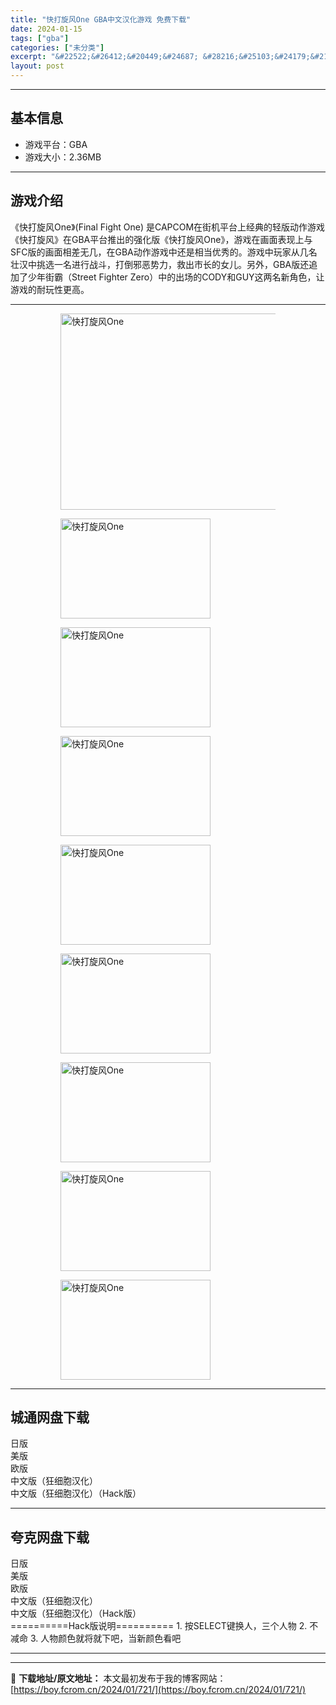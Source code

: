 ```yaml
---
title: "快打旋风One GBA中文汉化游戏 免费下载"
date: 2024-01-15
tags: ["gba"]
categories: ["未分类"]
excerpt: "&#22522;&#26412;&#20449;&#24687; &#28216;&#25103;&#24179;&#21488;&#65306;GBA&#28216;&#25103;&#22823;&#23567;&#65306;2.36MB&#28216;&#25103;&#20171;&amp;#32&hellip;"
layout: post
---
```


 <hr><h2>&#22522;&#26412;&#20449;&#24687;</h2> <ul><li>&#28216;&#25103;&#24179;&#21488;&#65306;GBA</li><li>&#28216;&#25103;&#22823;&#23567;&#65306;2.36MB</li></ul><hr><h2>&#28216;&#25103;&#20171;&#32461;</h2> &#12298;&#24555;&#25171;&#26059;&#39118;One&#12299;(Final Fight One) &#26159;CAPCOM&#22312;&#34903;&#26426;&#24179;&#21488;&#19978;&#32463;&#20856;&#30340;&#36731;&#29256;&#21160;&#20316;&#28216;&#25103;&#12298;&#24555;&#25171;&#26059;&#39118;&#12299;&#22312;GBA&#24179;&#21488;&#25512;&#20986;&#30340;&#24378;&#21270;&#29256;&#12298;&#24555;&#25171;&#26059;&#39118;One&#12299;&#65292;&#28216;&#25103;&#22312;&#30011;&#38754;&#34920;&#29616;&#19978;&#19982;SFC&#29256;&#30340;&#30011;&#38754;&#30456;&#24046;&#26080;&#20960;&#65292;&#22312;GBA&#21160;&#20316;&#28216;&#25103;&#20013;&#36824;&#26159;&#30456;&#24403;&#20248;&#31168;&#30340;&#12290;&#28216;&#25103;&#20013;&#29609;&#23478;&#20174;&#20960;&#21517;&#22766;&#27721;&#20013;&#25361;&#36873;&#19968;&#21517;&#36827;&#34892;&#25112;&#26007;&#65292;&#25171;&#20498;&#37034;&#24694;&#21183;&#21147;&#65292;&#25937;&#20986;&#24066;&#38271;&#30340;&#22899;&#20799;&#12290;&#21478;&#22806;&#65292;GBA&#29256;&#36824;&#36861;&#21152;&#20102;&#23569;&#24180;&#34903;&#38712;&#65288;Street Fighter Zero&#65289;&#20013;&#30340;&#20986;&#22330;&#30340;CODY&#21644;GUY&#36825;&#20004;&#21517;&#26032;&#35282;&#33394;&#65292;&#35753;&#28216;&#25103;&#30340;&#32784;&#29609;&#24615;&#26356;&#39640;&#12290; <hr><figure><figure><img loading="lazy" decoding="async" width="500" height="314" data-id="15922" src="https://boy.fcrom.cn/wp-content/uploads/2024/01/20240114_65a32b668c509.jpg" title="&#24555;&#25171;&#26059;&#39118;One-&#23553;&#38754;" alt="快打旋风One"></figure><figure><img loading="lazy" decoding="async" width="240" height="160" data-id="15868" src="https://boy.fcrom.cn/wp-content/uploads/2024/01/20240114_65a32b66b8ff9.png" title="&#24555;&#25171;&#26059;&#39118;One-1" alt="快打旋风One"></figure><figure><img loading="lazy" decoding="async" width="240" height="160" data-id="15869" src="https://boy.fcrom.cn/wp-content/uploads/2024/01/20240114_65a32b66e6372.png" title="&#24555;&#25171;&#26059;&#39118;One-2" alt="快打旋风One"></figure><figure><img loading="lazy" decoding="async" width="240" height="160" data-id="15864" src="https://boy.fcrom.cn/wp-content/uploads/2024/01/20240114_65a32b67105ee.png" title="&#24555;&#25171;&#26059;&#39118;One-3" alt="快打旋风One"></figure><figure><img loading="lazy" decoding="async" width="240" height="160" data-id="15866" src="https://boy.fcrom.cn/wp-content/uploads/2024/01/20240114_65a32b6738737.png" title="&#24555;&#25171;&#26059;&#39118;One-4" alt="快打旋风One"></figure><figure><img loading="lazy" decoding="async" width="240" height="160" data-id="15867" src="https://boy.fcrom.cn/wp-content/uploads/2024/01/20240114_65a32b6766b1b.png" title="&#24555;&#25171;&#26059;&#39118;One" alt="快打旋风One"></figure><figure><img loading="lazy" decoding="async" width="240" height="160" data-id="15865" src="https://boy.fcrom.cn/wp-content/uploads/2024/01/20240114_65a32b678eb69.png" title="&#24555;&#25171;&#26059;&#39118;One" alt="快打旋风One"></figure><figure><img loading="lazy" decoding="async" width="240" height="160" data-id="15870" src="https://boy.fcrom.cn/wp-content/uploads/2024/01/20240114_65a32b67b18e1.png" title="&#24555;&#25171;&#26059;&#39118;One" alt="快打旋风One"></figure><figure><img loading="lazy" decoding="async" width="240" height="160" data-id="15871" src="https://boy.fcrom.cn/wp-content/uploads/2024/01/20240114_65a32b6811aa9.png" title="&#24555;&#25171;&#26059;&#39118;One" alt="快打旋风One"></figure></figure><div><div> <hr><h2>&#22478;&#36890;&#32593;&#30424;&#19979;&#36733;</h2> <div> <div>&#26085;&#29256;</div> <div>&#32654;&#29256;</div> <div>&#27431;&#29256;</div> <div>&#20013;&#25991;&#29256;&#65288;&#29378;&#32454;&#32990;&#27721;&#21270;&#65289;</div> <div>&#20013;&#25991;&#29256;&#65288;&#29378;&#32454;&#32990;&#27721;&#21270;&#65289;&#65288;Hack&#29256;&#65289;</div> </div> </div></div> <hr><h2>&#22840;&#20811;&#32593;&#30424;&#19979;&#36733;</h2> <div> <div>&#26085;&#29256;</div> <div>&#32654;&#29256;</div> <div>&#27431;&#29256;</div> <div>&#20013;&#25991;&#29256;&#65288;&#29378;&#32454;&#32990;&#27721;&#21270;&#65289;</div> <div>&#20013;&#25991;&#29256;&#65288;&#29378;&#32454;&#32990;&#27721;&#21270;&#65289;&#65288;Hack&#29256;&#65289;</div> </div> ==========Hack&#29256;&#35828;&#26126;========== 1. &#25353;SELECT&#38190;&#25442;&#20154;&#65292;&#19977;&#20010;&#20154;&#29289; 2. &#19981;&#20943;&#21629; 3. &#20154;&#29289;&#39068;&#33394;&#23601;&#23558;&#23601;&#19979;&#21543;&#65292;&#24403;&#26032;&#39068;&#33394;&#30475;&#21543; <hr>

---
📖 **下载地址/原文地址：** 本文最初发布于我的博客网站：[https://boy.fcrom.cn/2024/01/721/](https://boy.fcrom.cn/2024/01/721/)
